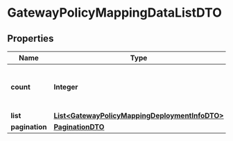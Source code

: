 

# GatewayPolicyMappingDataListDTO

## Properties

Name | Type | Description | Notes
------------ | ------------- | ------------- | -------------
**count** | **Integer** | Number of gateway policy mappings returned.  |  [optional]
**list** | [**List&lt;GatewayPolicyMappingDeploymentInfoDTO&gt;**](GatewayPolicyMappingDeploymentInfoDTO.md) |  |  [optional]
**pagination** | [**PaginationDTO**](PaginationDTO.md) |  |  [optional]



